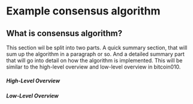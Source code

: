 # Example consensus algorithm



## What is consensus algorithm?

This section wil be split into two parts. A quick summary section, that will sum up the algorithm in a paragraph or so. And a detailed summary part that will go into detail on how the algorithm is implemented. This will be similar to the high-level overview and low-level overview in bitcoin010.

##### High-Level Overview

##### Low-Level Overview







